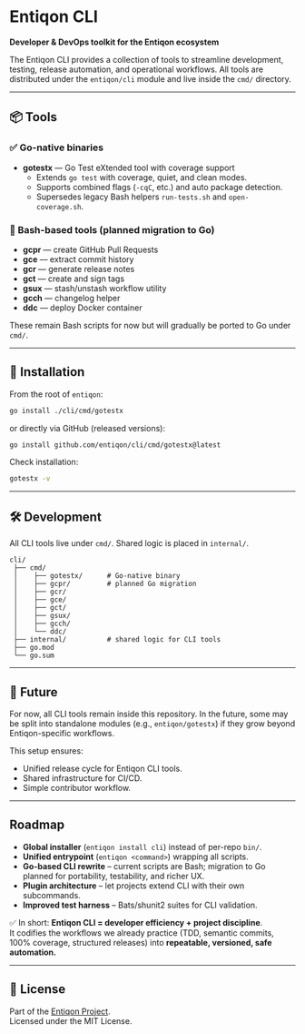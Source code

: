 # Entiqon CLI

**Developer & DevOps toolkit for the Entiqon ecosystem**

The Entiqon CLI provides a collection of tools to streamline development, testing, release automation, and operational workflows.
All tools are distributed under the `entiqon/cli` module and live inside the `cmd/` directory.

---

## 📦 Tools

### ✅ Go-native binaries
- **gotestx** — Go Test eXtended tool with coverage support
  - Extends `go test` with coverage, quiet, and clean modes.
  - Supports combined flags (`-cqC`, etc.) and auto package detection.
  - Supersedes legacy Bash helpers `run-tests.sh` and `open-coverage.sh`.

### 📝 Bash-based tools (planned migration to Go)
- **gcpr** — create GitHub Pull Requests
- **gce** — extract commit history
- **gcr** — generate release notes
- **gct** — create and sign tags
- **gsux** — stash/unstash workflow utility
- **gcch** — changelog helper
- **ddc** — deploy Docker container

These remain Bash scripts for now but will gradually be ported to Go under `cmd/`.

---

## 🚀 Installation

From the root of `entiqon`:

```bash
go install ./cli/cmd/gotestx
```

or directly via GitHub (released versions):

```bash
go install github.com/entiqon/cli/cmd/gotestx@latest
```

Check installation:

```bash
gotestx -v
```

---

## 🛠 Development

All CLI tools live under `cmd/`. Shared logic is placed in `internal/`.

```text
cli/
 ├── cmd/
 │    ├── gotestx/      # Go-native binary
 │    ├── gcpr/         # planned Go migration
 │    ├── gcr/
 │    ├── gce/
 │    ├── gct/
 │    ├── gsux/
 │    ├── gcch/
 │    └── ddc/
 ├── internal/          # shared logic for CLI tools
 ├── go.mod
 └── go.sum
```

---

## 🔮 Future

For now, all CLI tools remain inside this repository. In the future, some may be split into standalone modules (e.g., `entiqon/gotestx`) if they grow beyond Entiqon-specific workflows.

This setup ensures:
- Unified release cycle for Entiqon CLI tools.
- Shared infrastructure for CI/CD.
- Simple contributor workflow.

---

## Roadmap
- **Global installer** (`entiqon install cli`) instead of per-repo `bin/`.
- **Unified entrypoint** (`entiqon <command>`) wrapping all scripts.
- **Go-based CLI rewrite** – current scripts are Bash; migration to Go planned for portability, testability, and richer UX.
- **Plugin architecture** – let projects extend CLI with their own subcommands.
- **Improved test harness** – Bats/shunit2 suites for CLI validation.


✅ In short: **Entiqon CLI = developer efficiency + project discipline**.  
It codifies the workflows we already practice (TDD, semantic commits, 100% coverage, structured releases) into **repeatable, versioned, safe automation.**

---

## 📄 License

Part of the [Entiqon Project](https://github.com/entiqon).  
Licensed under the MIT License.


